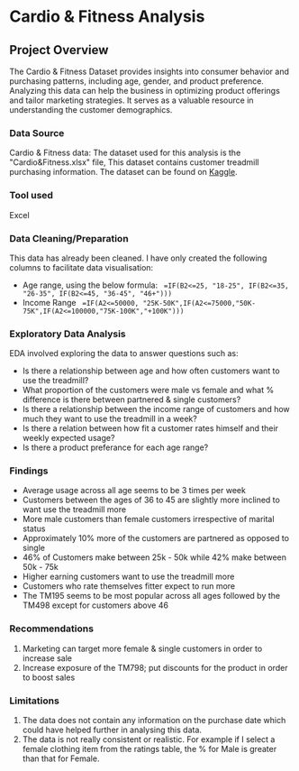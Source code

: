 # Cardio & Fitness Analysis

## Project Overview
The Cardio & Fitness Dataset provides insights into consumer behavior and purchasing patterns, including age, gender, and product preference. Analyzing this data can help the business in optimizing product offerings and tailor marketing strategies. It serves as a valuable resource in understanding the customer demographics.


### Data Source
Cardio & Fitness data: The dataset used for this analysis is the "Cardio&Fitness.xlsx" file, This dataset contains customer treadmill purchasing information. The dataset can be found on [Kaggle](https://www.kaggle.com/datasets/vsridevi/cardio-good-fitness).

### Tool used
Excel

### Data Cleaning/Preparation
This data has already been cleaned.
I have only created the following columns to facilitate data visualisation:
 - Age range, using the below formula:
``` =IF(B2<=25, "18-25", IF(B2<=35, "26-35", IF(B2<=45, "36-45", "46+")))```
 - Income Range
   ``` =IF(A2<=50000, "25K-50K",IF(A2<=75000,"50K-75K",IF(A2<=100000,"75K-100K","+100K")))```

### Exploratory Data Analysis
EDA involved exploring the data to answer questions such as:
 - Is there a relationship between age and how often customers want to use the treadmill?
 - What proportion of the customers were male vs female and what % difference is there between partnered & single customers? 
 - Is there a relationship between the income range of customers and how much they want to use the treadmill in a week?
 - Is there a relation between how fit a customer rates himself and their weekly expected usage?
 - Is there a product preferance for each age range?


### Findings
 - Average usage across all age seems to be 3 times per week
 - Customers between the ages of 36 to 45 are slightly more inclined to want use the treadmill more
 - More male customers than female customers irrespective of marital status
 - Approximately 10% more of the customers are partnered as opposed to single
 - 46% of Customers make between 25k - 50k while 42% make between 50k - 75k
 - Higher earning customers want to use the treadmill more
 - Customers who rate themselves fitter expect to run more
 - The TM195 seems to be most popular across all ages followed by the TM498 except for customers above 46

### Recommendations
1. Marketing can target more female & single customers in order to increase sale
2. Increase exposure of the TM798; put discounts for the product in order to boost sales

### Limitations
1. The data does not contain any information on the purchase date which could have helped further in analysing this data. 
2. The data is not really consistent or realistic. For example if I select a female clothing item from the ratings table, the % for Male is greater than that for Female.

   
